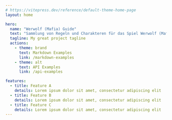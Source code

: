 ```yaml
---
# https://vitepress.dev/reference/default-theme-home-page
layout: home

hero:
  name: "Werwolf (Mafia) Guide"
  text: "Sammlung von Regeln und Charakteren für das Spiel Werwolf (Mafia)"
  tagline: My great project tagline
  actions:
    - theme: brand
      text: Markdown Examples
      link: /markdown-examples
    - theme: alt
      text: API Examples
      link: /api-examples

features:
  - title: Feature A
    details: Lorem ipsum dolor sit amet, consectetur adipiscing elit
  - title: Feature B
    details: Lorem ipsum dolor sit amet, consectetur adipiscing elit
  - title: Feature C
    details: Lorem ipsum dolor sit amet, consectetur adipiscing elit
---
```


